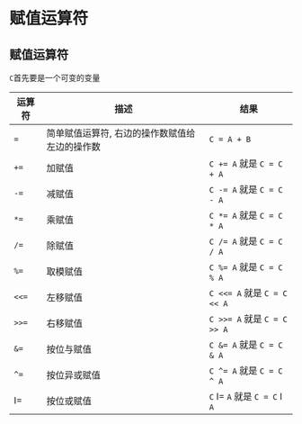 # 赋值运算符
## 赋值运算符
`C`首先要是一个可变的变量

| 运算符 | 描述 | 结果 |
| --- | --- | --- |
| `=` | 简单赋值运算符, 右边的操作数赋值给左边的操作数 | `C = A + B` |
| `+=` | 加赋值 | `C += A` 就是 `C = C + A` |
| `-=` | 减赋值 | `C -= A` 就是 `C = C - A` |
| `*=` | 乘赋值 | `C *= A` 就是 `C = C * A` |
| `/=` | 除赋值 | `C /= A` 就是 `C = C / A` |
| `%=` | 取模赋值 | `C %= A` 就是 `C = C % A` |
| `<<=` | 左移赋值 | `C <<= A` 就是 `C = C << A` |
| `>>=` | 右移赋值 | `C >>= A` 就是 `C = C >> A` |
| `&=` | 按位与赋值 | `C &= A` 就是 `C = C & A` |
| `^=` | 按位异或赋值 | `C ^= A` 就是 `C = C ^ A` |
| I= | 按位或赋值 | `C` I= `A` 就是 `C = C` I `A` |
